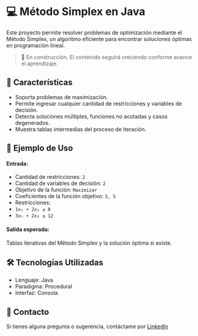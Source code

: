# 💻 Método Simplex en Java

Este proyecto permite resolver problemas de optimización mediante el Método Simplex, un algoritmo eficiente para encontrar soluciones óptimas en programación lineal.

> 🚧 En construcción. El contenido seguirá creciendo conforme avance el aprendizaje.

## 🚀 Características

- Soporta problemas de maximización.
- Permite ingresar cualquier cantidad de restricciones y variables de decisión.
- Detecta soluciones múltiples, funciones no acotadas y casos degenerados.
- Muestra tablas intermedias del proceso de iteración.

## 📌 Ejemplo de Uso

#### Entrada:

- Cantidad de restricciones: `2`
- Cantidad de variables de decisión: `2`
- Objetivo de la función: `Maximizar`
- Coeficientes de la función objetivo: `3, 5`
- Restricciones:
- `1x₁ + 2x₂ ≤ 8`
- `3x₁ + 2x₂ ≤ 12`

#### Salida esperada:

Tablas iterativas del Método Simplex y la solución óptima si existe.

## 🛠️ Tecnologías Utilizadas

- Lenguaje: Java
- Paradigma: Procedural
- Interfaz: Consola

## 📩 Contacto

Si tienes alguna pregunta o sugerencia, contáctame por [LinkedIn](https://linkedin.com/in/roberto-eustaquio/)
